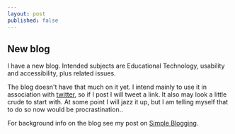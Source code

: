 ```yaml
---
layout: post
published: false
---
```


## New blog

I have a new blog. Intended subjects are Educational Technology, usability and accessibility, plus related issues.

The blog doesn't have that much on it yet. I intend mainly to use it in association with [twitter](https://twitter.com/tomreadings), so if I post I will tweet a link. It also may look a little crude to start with. At some point I will jazz it up, but I am telling myself that to do so now would be procrastination..

For background info on the blog see my post on [Simple Blogging](http://tombola.github.io/geekery/2014/02/10/simple-blogging/).

